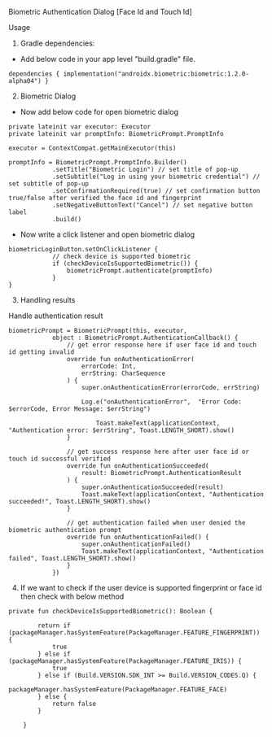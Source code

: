 Biometric Authentication Dialog [Face Id and Touch Id]

Usage

1. Gradle dependencies:

- Add below code in your app level "build.gradle" file.

`dependencies {
    implementation("androidx.biometric:biometric:1.2.0-alpha04")
}`


2. Biometric Dialog

- Now add below code for open biometric dialog


```
private lateinit var executor: Executor
private lateinit var promptInfo: BiometricPrompt.PromptInfo

executor = ContextCompat.getMainExecutor(this)
 
promptInfo = BiometricPrompt.PromptInfo.Builder()
            .setTitle("Biometric Login") // set title of pop-up
            .setSubtitle("Log in using your biometric credential") // set subtitle of pop-up
            .setConfirmationRequired(true) // set confirmation button true/false after verified the face id and fingerprint
            .setNegativeButtonText("Cancel") // set negative button label
            .build()

```

			
- Now  write a click listener and open biometric dialog


```
biometricLoginButton.setOnClickListener {
            // check device is supported biometric    
            if (checkDeviceIsSupportedBiometric()) {
                biometricPrompt.authenticate(promptInfo)
            }
}
```
		
     
3. Handling results

Handle authentication result 

```
biometricPrompt = BiometricPrompt(this, executor,
            object : BiometricPrompt.AuthenticationCallback() {
                // get error response here if user face id and touch id getting invalid
                override fun onAuthenticationError(
                    errorCode: Int,
                    errString: CharSequence
                ) {
                    super.onAuthenticationError(errorCode, errString)

                    Log.e("onAuthenticationError",  "Error Code: $errorCode, Error Message: $errString")
              
						Toast.makeText(applicationContext, "Authentication error: $errString", Toast.LENGTH_SHORT).show()    
                }

                // get success response here after user face id or touch id successful verified
                override fun onAuthenticationSucceeded(
                    result: BiometricPrompt.AuthenticationResult
                ) {
                    super.onAuthenticationSucceeded(result)
					Toast.makeText(applicationContext, "Authentication succeeded!", Toast.LENGTH_SHORT).show()              
                }

                // get authentication failed when user denied the biometric authentication prompt
                override fun onAuthenticationFailed() {
                    super.onAuthenticationFailed()
                    Toast.makeText(applicationContext, "Authentication failed", Toast.LENGTH_SHORT).show()
                }
            })
```

4. If we want to check if the user device is supported fingerprint or face id then check with below method

```
private fun checkDeviceIsSupportedBiometric(): Boolean {

        return if (packageManager.hasSystemFeature(PackageManager.FEATURE_FINGERPRINT)) {
            true
        } else if (packageManager.hasSystemFeature(PackageManager.FEATURE_IRIS)) {
            true
        } else if (Build.VERSION.SDK_INT >= Build.VERSION_CODES.Q) {
            packageManager.hasSystemFeature(PackageManager.FEATURE_FACE)
        } else {
            return false
        }

    }
```

